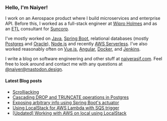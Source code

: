 ### Hello, I'm Naiyer!

I work on an Aerospace product where I build microservices and enterprise API. Before this, I worked as a full-stack engineer at [Wipro Holmes](https://www.wipro.com/holmes/) and as an <abbr title="Extract Transform Load">ETL</abbr> consultant for [Suncorp](https://www.suncorp.com.au/).

I've mostly worked on [Java](https://openjdk.java.net/), [Spring Boot](https://spring.io/projects/spring-boot), relational databases (mostly [Postgres](https://www.postgresql.org/) and [Oracle](https://www.oracle.com/database/)), [Node.js](https://nodejs.org/en/) and recently [AWS Serverless](https://aws.amazon.com/serverless/). I've also worked reasonably often on [Vue.js](https://vuejs.org/), [Angular](https://angular.io/), [Docker](https://www.docker.com/), and [Jenkins](https://www.jenkins.io/).

I write a blog on software engineering and other stuff at [naiyerasif.com](https://www.naiyerasif.com). Feel free to look around and contact me with any questions at [@naiyer@mastodon.design](https://mastodon.design/@naiyer).

#### Latest Blog posts

<!-- BLOG-POST-LIST:START -->
- [Scrolljacking](https://www.naiyerasif.com/post/2024/02/22/scrolljacking/)
- [Cascading DROP and TRUNCATE operations in Postgres](https://www.naiyerasif.com/post/2024/02/18/cascading-drop-and-truncate-operations-in-postgres/)
- [Exposing arbitrary info using Spring Boot&#39;s actuator](https://www.naiyerasif.com/post/2024/02/12/exposing-arbitrary-info-using-spring-boots-actuator/)
- [Using LocalStack for AWS Lambda with SQS trigger](https://www.naiyerasif.com/post/2024/02/11/using-localstack-for-aws-lambda-with-sqs-trigger/)
- [[Updated] Working with AWS on local using LocalStack](https://www.naiyerasif.com/post/2021/11/16/working-with-aws-on-local-using-localstack/)
<!-- BLOG-POST-LIST:END -->

